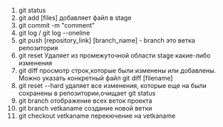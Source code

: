 1. git status
2. git add [files] добавляет файл в stage
3. git commit -m "comment"  
4. git log / git log --oneline
5. git push [repository_link] [branch_name]   - branch это ветка репозитория
6. git reset Удаляет из промежуточной области stage какие-либо изменения
7. git diff просмотр строк,которые были изменены или добавлены. Можно указать конкретный файл git diff [filename]
8. git reset --hard  удаляет все изменения, которые еще на были сохранены в репозитории,очищает git status
9. git branch  отображение всех веток проекта
10. git branch vetkaname создание новой ветки
11. git checkout vetkaname перекючение на vetkaname